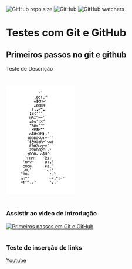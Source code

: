 ![GitHub repo size](https://img.shields.io/github/repo-size/renatosampaio81/testesgit)
![GitHub](https://img.shields.io/github/license/renatosampaio81/testesgit)
![GitHub watchers](https://img.shields.io/github/watchers/renatosampaio81/testesgit?label=Watch&style=social)
# Testes com Git e GitHub
## Primeiros passos no git e github
Teste de Descrição
#
![Homem Legtra](https://github.com/renatosampaio81/testesgit/blob/main/homemLetra.gif)
#
### Assistir ao video de introdução
[![Primeiros passos em Git e GitHub](http://img.youtube.com/vi/IBClN6VpJDw/0.jpg)](http://www.youtube.com/watch?v=IBClN6VpJDw "Primeiros passos em Git e GitHub")
#
### Teste de inserção de links
[Youtube](http://www.youtube.com)
